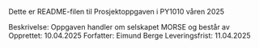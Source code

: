Dette er README-filen til Prosjektoppgaven i PY1010 våren 2025

Beskrivelse:        Oppgaven handler om selskapet MORSE og består av 
Opprettet:          10.04.2025
Forfatter:          Eimund Berge
Leveringsfrist:     11.04.2025

